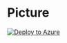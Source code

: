 # Picture

[![Deploy to Azure](https://aka.ms/deploytoazurebutton)](https://portal.azure.com/#create/Microsoft.Template/uri/playbook.json)

